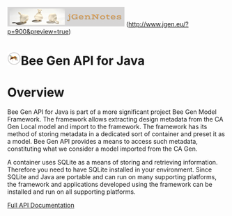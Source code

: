 ![](jgernnotes200x45.png) (http://www.jgen.eu/?p=900&preview=true)
# ![](bee30x30.png)Bee Gen API for Java
Overview
========

Bee Gen API for Java is part of a more significant project Bee Gen Model Framework. The framework allows extracting design metadata from the CA Gen Local model and import to the framework. The framework has its method of storing metadata in a dedicated sort of container and preset it as a model. Bee Gen API provides a means to access such metadata, constituting what we consider a model imported from the CA Gen.

A container uses SQLite as a means of storing and retrieving information. Therefore you need to have SQLite installed in your environment. Since SQLite and Java are portable and can run on many supporting platforms, the framework and applications developed using the framework can be installed and run on all supporting platforms.

[Full API Documentation](https://github.com/JGen-Notes/BeeGenAPIJava/blob/master/eu.jgen.beegen.model.api/doc/index.html)
